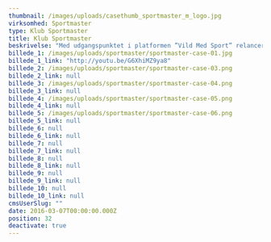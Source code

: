 ```yaml
---
thumbnail: /images/uploads/casethumb_sportmaster_m_logo.jpg
virksomhed: Sportmaster
type: Klub Sportmaster
title: Klub Sportmaster
beskrivelse: "Med udgangspunktet i platformen ”Vild Med Sport” relancerede vi SPORTMASTERs kundeklub med nye relevante fordele, som blev aktiveret og visualiseret gennem forskellige sportsdiscipliner. Gennem individualiserede nyhedsbreve, POS-materialer i butik, involverende aktiviteter på facebook og Instagram samt husstandsomdelte kataloger kom sportspassionen til at leve på samtlige platforme. Og resultatet var vildt. Relanceringen af klubben har betydet, at rekrutteringen af nye medlemmer er steget med 72 % sammenlignet med samme periode sidste år. Samtidig er loyaliteten og omsætningen steget stærkt."
billede_1: /images/uploads/sportmaster/sportmaster-case-01.jpg
billede_1_link: "http://youtu.be/G6XhiMZ9ya8"
billede_2: /images/uploads/sportmaster/sportmaster-case-03.png
billede_2_link: null
billede_3: /images/uploads/sportmaster/sportmaster-case-04.png
billede_3_link: null
billede_4: /images/uploads/sportmaster/sportmaster-case-05.png
billede_4_link: null
billede_5: /images/uploads/sportmaster/sportmaster-case-06.png
billede_5_link: null
billede_6: null
billede_6_link: null
billede_7: null
billede_7_link: null
billede_8: null
billede_8_link: null
billede_9: null
billede_9_link: null
billede_10: null
billede_10_link: null
cmsUserSlug: ""
date: 2016-03-07T00:00:00.000Z
position: 32
deactivate: true
---
```


